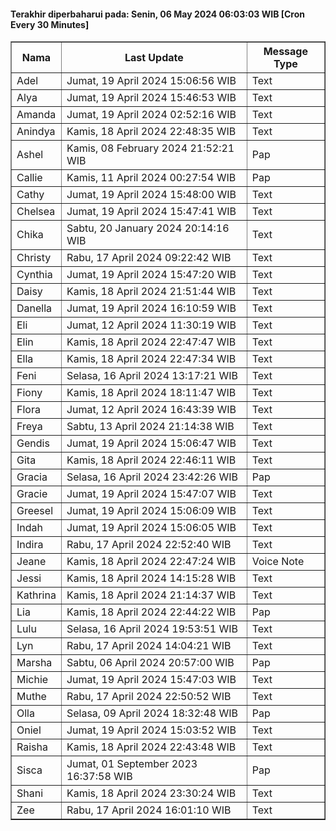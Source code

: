 #### Terakhir diperbaharui pada: Senin, 06 May 2024 06:03:03 WIB [Cron Every 30 Minutes]

<table border='1'><tr><th>Nama</th><th>Last Update</th><th>Message Type</th></tr><tr><td>Adel</td><td>Jumat, 19 April 2024 15:06:56 WIB</td><td>Text</td></tr><tr><td>Alya</td><td>Jumat, 19 April 2024 15:46:53 WIB</td><td>Text</td></tr><tr><td>Amanda</td><td>Jumat, 19 April 2024 02:52:16 WIB</td><td>Text</td></tr><tr><td>Anindya</td><td>Kamis, 18 April 2024 22:48:35 WIB</td><td>Text</td></tr><tr><td>Ashel</td><td>Kamis, 08 February 2024 21:52:21 WIB</td><td>Pap</td></tr><tr><td>Callie</td><td>Kamis, 11 April 2024 00:27:54 WIB</td><td>Pap</td></tr><tr><td>Cathy</td><td>Jumat, 19 April 2024 15:48:00 WIB</td><td>Text</td></tr><tr><td>Chelsea</td><td>Jumat, 19 April 2024 15:47:41 WIB</td><td>Text</td></tr><tr><td>Chika</td><td>Sabtu, 20 January 2024 20:14:16 WIB</td><td>Text</td></tr><tr><td>Christy</td><td>Rabu, 17 April 2024 09:22:42 WIB</td><td>Text</td></tr><tr><td>Cynthia</td><td>Jumat, 19 April 2024 15:47:20 WIB</td><td>Text</td></tr><tr><td>Daisy</td><td>Kamis, 18 April 2024 21:51:44 WIB</td><td>Text</td></tr><tr><td>Danella</td><td>Jumat, 19 April 2024 16:10:59 WIB</td><td>Text</td></tr><tr><td>Eli</td><td>Jumat, 12 April 2024 11:30:19 WIB</td><td>Text</td></tr><tr><td>Elin</td><td>Kamis, 18 April 2024 22:47:47 WIB</td><td>Text</td></tr><tr><td>Ella</td><td>Kamis, 18 April 2024 22:47:34 WIB</td><td>Text</td></tr><tr><td>Feni</td><td>Selasa, 16 April 2024 13:17:21 WIB</td><td>Text</td></tr><tr><td>Fiony</td><td>Kamis, 18 April 2024 18:11:47 WIB</td><td>Text</td></tr><tr><td>Flora</td><td>Jumat, 12 April 2024 16:43:39 WIB</td><td>Text</td></tr><tr><td>Freya</td><td>Sabtu, 13 April 2024 21:14:38 WIB</td><td>Text</td></tr><tr><td>Gendis</td><td>Jumat, 19 April 2024 15:06:47 WIB</td><td>Text</td></tr><tr><td>Gita</td><td>Kamis, 18 April 2024 22:46:11 WIB</td><td>Text</td></tr><tr><td>Gracia</td><td>Selasa, 16 April 2024 23:42:26 WIB</td><td>Pap</td></tr><tr><td>Gracie</td><td>Jumat, 19 April 2024 15:47:07 WIB</td><td>Text</td></tr><tr><td>Greesel</td><td>Jumat, 19 April 2024 15:06:09 WIB</td><td>Text</td></tr><tr><td>Indah</td><td>Jumat, 19 April 2024 15:06:05 WIB</td><td>Text</td></tr><tr><td>Indira</td><td>Rabu, 17 April 2024 22:52:40 WIB</td><td>Text</td></tr><tr><td>Jeane</td><td>Kamis, 18 April 2024 22:47:24 WIB</td><td>Voice Note</td></tr><tr><td>Jessi</td><td>Kamis, 18 April 2024 14:15:28 WIB</td><td>Text</td></tr><tr><td>Kathrina</td><td>Kamis, 18 April 2024 21:14:37 WIB</td><td>Text</td></tr><tr><td>Lia</td><td>Kamis, 18 April 2024 22:44:22 WIB</td><td>Pap</td></tr><tr><td>Lulu</td><td>Selasa, 16 April 2024 19:53:51 WIB</td><td>Text</td></tr><tr><td>Lyn</td><td>Rabu, 17 April 2024 14:04:21 WIB</td><td>Text</td></tr><tr><td>Marsha</td><td>Sabtu, 06 April 2024 20:57:00 WIB</td><td>Pap</td></tr><tr><td>Michie</td><td>Jumat, 19 April 2024 15:47:03 WIB</td><td>Text</td></tr><tr><td>Muthe</td><td>Rabu, 17 April 2024 22:50:52 WIB</td><td>Text</td></tr><tr><td>Olla</td><td>Selasa, 09 April 2024 18:32:48 WIB</td><td>Pap</td></tr><tr><td>Oniel</td><td>Jumat, 19 April 2024 15:03:52 WIB</td><td>Text</td></tr><tr><td>Raisha</td><td>Kamis, 18 April 2024 22:43:48 WIB</td><td>Text</td></tr><tr><td>Sisca</td><td>Jumat, 01 September 2023 16:37:58 WIB</td><td>Pap</td></tr><tr><td>Shani</td><td>Kamis, 18 April 2024 23:30:24 WIB</td><td>Text</td></tr><tr><td>Zee</td><td>Rabu, 17 April 2024 16:01:10 WIB</td><td>Text</td></tr></table>